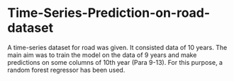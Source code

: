 # Time-Series-Prediction-on-road-dataset

A time-series dataset for road was given. It consisted data of 10 years. The main aim was to train the model on the data of 9 years and make predictions on some columns of 10th year (Para 9-13). For this purpose, a random forest regressor has been used.
